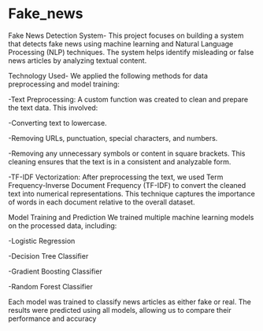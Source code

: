 # Fake_news
Fake News Detection System-
This project focuses on building a system that detects fake news using machine learning and Natural Language Processing (NLP) techniques. The system helps identify misleading or false news articles by analyzing textual content.

Technology Used-
We applied the following methods for data preprocessing and model training:

-Text Preprocessing: A custom function was created to clean and prepare the text data. This involved:

-Converting text to lowercase.

-Removing URLs, punctuation, special characters, and numbers.

-Removing any unnecessary symbols or content in square brackets. This cleaning ensures that the text is in a consistent and analyzable form.

-TF-IDF Vectorization: After preprocessing the text, we used Term Frequency-Inverse Document Frequency (TF-IDF) to convert the cleaned text into numerical 
 representations. This technique captures the importance of words in each document relative to the overall dataset.


Model Training and Prediction
We trained multiple machine learning models on the processed data, including:

-Logistic Regression

-Decision Tree Classifier

-Gradient Boosting Classifier

-Random Forest Classifier


Each model was trained to classify news articles as either fake or real. The results were predicted using all models, allowing us to compare their performance and accuracy
